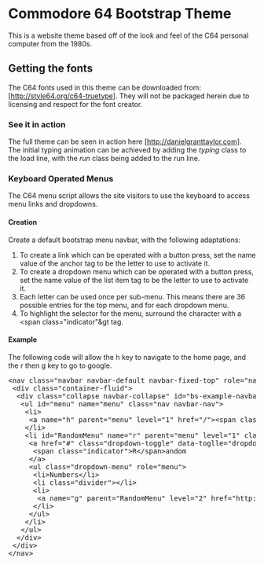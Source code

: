 # Commodore 64 Bootstrap Theme

This is a website theme based off of the look and feel of the C64 personal computer from the 1980s.

## Getting the fonts

The C64 fonts used in this theme can be downloaded from: [http://style64.org/c64-truetype].  They will not be packaged herein due to licensing and respect for the font creator.

### See it in action

The full theme can be seen in action here [http://danielgranttaylor.com].  The initial typing animation can be achieved by adding the _typing_ class to the load line, with the
_run_ class being added to the run line.

### Keyboard Operated Menus

The C64 menu script allows the site visitors to use the keyboard to access menu links and dropdowns.

#### Creation
Create a default bootstrap menu navbar, with the following adaptations:

1. To create a link which can be operated with a button press, set the name value of the anchor tag to be the letter to use to activate it.
1. To create a dropdown menu which can be operated with a button press, set the name value of the list item tag to be the letter to use to activate it.
1. Each letter can be used once per sub-menu. This means there are 36 possible entries for the top menu, and for each dropdown menu.
1. To highlight the selector for the menu, surround the character with a &lt;span class="indicator"&gt tag.

#### Example

The following code will allow the h key to navigate to the home page, and the r then g key to go to google.

<pre>
&lt;nav class="navbar navbar-default navbar-fixed-top" role="navigation"&gt;
 &lt;div class="container-fluid"&gt;
  &lt;div class="collapse navbar-collapse" id="bs-example-navbar-collapse-1"&gt;
   &lt;ul id="menu" name="menu" class="nav navbar-nav"&gt;
    &lt;li&gt;
     &lt;a name="h" parent="menu" level="1" href="/"&gt;&lt;span class="indicator"&gt;H&lt;/span&gt;ome&lt;/a&gt;
    &lt;/li&gt;
    &lt;li id="RandomMenu" name="r" parent="menu" level="1" class="dropdown"&gt;
     &lt;a href="#" class="dropdown-toggle" data-toglle="dropdown"&gt;
      &lt;span class="indicator"&gt;R&lt;/span&gt;andom
     &lt;/a&gt;
     &lt;ul class="dropdown-menu" role="menu"&gt;
      &lt;li&gt;Numbers&lt;/li&gt;
      &lt;li class="divider"&gt;&lt;/li&gt;
      &lt;li&gt;
       &lt;a name="g" parent="RandomMenu" level="2" href="http://google.com"&gt;&lt;span class="indicator"&gt;G&lt;/span&gt;oogle&lt;/a&gt;
      &lt;/li&gt;
     &lt;/ul&gt;
    &lt;/li&gt;
   &lt;/ul&gt;
  &lt;/div&gt;
 &lt;/div&gt;
&lt;/nav&gt;
</pre>
